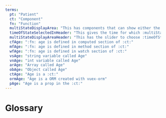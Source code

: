 ```yaml
---
terms:
  pt: "Patient"
  ct: "Component"
  fn: "Function"
  multiStateDisplayArea: "This has components that can show either the current state or historical state"
  timeOfStateSelectedInHeader: "This gives the time for which :multiStateDisplayArea: should be rendered"
  multiStateDisplayAreaHeader: "This has the slider to choose :timeOfStateSelectedInHeader:"
  cfAge: ":fn: age is defined in computed section of :ct:"
  mfAge: ":fn: age is defined in method section of :ct:"
  wfAge: ":fn: age is defined in watch section of :ct:"
  vsAge: "string variable called Age"
  vnAge: "int variable called Age"
  arAge: "Array called Age"
  obAge: "Object called Age"
  ctAge: "Age is a :ct:"
  ormAge: "Age is a ORM created with vuex-orm"
  pAge: "Age is a prop in the :ct:"
---
```


# Glossary

<Glossary :terms="$frontmatter.terms" />
